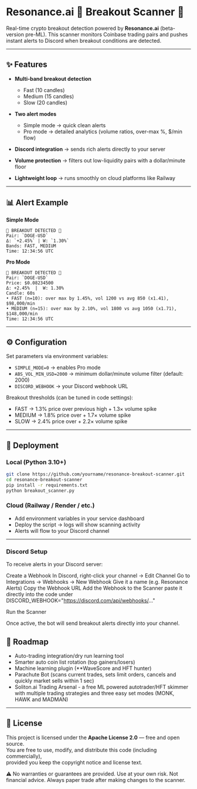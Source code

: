 # Resonance.ai 🚨 Breakout Scanner 🚨

Real-time crypto breakout detection powered by **Resonance.ai** (beta-version pre-ML).
This scanner monitors Coinbase trading pairs and pushes instant alerts to Discord when breakout conditions are detected.

---

## ✨ Features

* **Multi-band breakout detection**

  * Fast (10 candles)
  * Medium (15 candles)
  * Slow (20 candles)
* **Two alert modes**

  * Simple mode → quick clean alerts
  * Pro mode → detailed analytics (volume ratios, over-max %, \$/min flow)
* **Discord integration** → sends rich alerts directly to your server
* **Volume protection** → filters out low-liquidity pairs with a dollar/minute floor
* **Lightweight loop** → runs smoothly on cloud platforms like Railway

---

## 📊 Alert Example

**Simple Mode**

```
🚨 BREAKOUT DETECTED 🚨
Pair: `DOGE-USD`
Δ: `+2.45%` | W: `1.30%`
Bands: FAST, MEDIUM
Time: 12:34:56 UTC
```

**Pro Mode**

```
🚨 BREAKOUT DETECTED 🚨
Pair: `DOGE-USD`
Price: $0.08234500
Δ: +2.45%  |  W: 1.30%
Candle: 60s
• FAST (n=10): over max by 1.45%, vol 1200 vs avg 850 (x1.41), $98,000/min
• MEDIUM (n=15): over max by 2.10%, vol 1800 vs avg 1050 (x1.71), $148,000/min
Time: 12:34:56 UTC
```

---

## ⚙️ Configuration

Set parameters via environment variables:

* `SIMPLE_MODE=0` → enables Pro mode
* `ABS_VOL_MIN_USD=2000` → minimum dollar/minute volume filter (default: 2000)
* `DISCORD_WEBHOOK` → your Discord webhook URL

Breakout thresholds (can be tuned in code settings):

* FAST → 1.3% price over previous high + 1.3× volume spike
* MEDIUM → 1.8% price over + 1.7× volume spike
* SLOW → 2.4% price over + 2.2× volume spike

---

## 🚀 Deployment

### Local (Python 3.10+)

```bash
git clone https://github.com/yourname/resonance-breakout-scanner.git
cd resonance-breakout-scanner
pip install -r requirements.txt
python breakout_scanner.py
```

### Cloud (Railway / Render / etc.)

* Add environment variables in your service dashboard
* Deploy the script → logs will show scanning activity
* Alerts will flow to your Discord channel

---

### Discord Setup

To receive alerts in your Discord server:

Create a Webhook
In Discord, right-click your channel → Edit Channel
Go to Integrations → Webhooks → New Webhook
Give it a name (e.g. Resonance Alerts)
Copy the Webhook URL
Add the Webhook to the Scanner paste it directly into the code under DISCORD_WEBHOOK="https://discord.com/api/webhooks/..."

Run the Scanner

Once active, the bot will send breakout alerts directly into your channel.

## 🔮 Roadmap

* Auto-trading integration/dry run learning tool
* Smarter auto coin list rotation (top gainers/losers)
* Machine learning plugin (**WaveScore and HFT hunter)
* Parachute Bot (scans current trades, sets limit orders, cancels and quickly market sells within 1 sec)
* Soliton.ai Trading Arsenal - a free ML powered autotrader/HFT skimmer with multiple trading strategies and three easy set modes (MONK, HAWK and MADMAN) 

---
## 📜 License  
This project is licensed under the **Apache License 2.0** — free and open source.  
You are free to use, modify, and distribute this code (including commercially),  
provided you keep the copyright notice and license text.  

⚠️ No warranties or guarantees are provided.  Use at your own risk. Not financial advice. Always paper trade after making changes to the scanner. 

